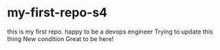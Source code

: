 # my-first-repo-s4
this is my first repo. happy to be a devops engineer
Trying to update this thing
New condition
Great to be here!
